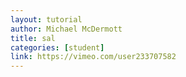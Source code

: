 ```yaml
---
layout: tutorial
author: Michael McDermott
title: sal
categories: [student]
link: https://vimeo.com/user233707582
---
```

